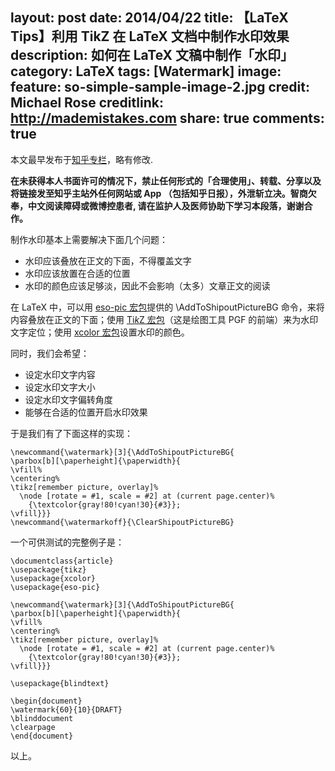 layout: post
date: 2014/04/22
title: 【LaTeX Tips】利用 TikZ 在 LaTeX 文档中制作水印效果
description: 如何在 LaTeX 文稿中制作「水印」
category: LaTeX
tags: [Watermark]
image:
  feature: so-simple-sample-image-2.jpg
  credit: Michael Rose
  creditlink: http://mademistakes.com
share: true
comments: true
---

本文最早发布于[知乎专栏](http://zhuanlan.zhihu.com/LaTeX/19734756)，略有修改.

**在未获得本人书面许可的情况下，禁止任何形式的「合理使用」、转载、分享以及将链接发至知乎主站外任何网站或 App （包括知乎日报），外泄斩立决。智商欠奉，中文阅读障碍或微博控患者, 请在监护人及医师协助下学习本段落，谢谢合作。**

制作水印基本上需要解决下面几个问题：

* 水印应该叠放在正文的下面，不得覆盖文字
* 水印应该放置在合适的位置
* 水印的颜色应该足够淡，因此不会影响（太多）文章正文的阅读

<!--more-->

在 LaTeX 中，可以用 [eso-pic 宏包](http://www.ctan.org/pkg/eso-pic)提供的 \AddToShipoutPictureBG 命令，来将内容叠放在正文的下面；使用 [Ti*k*Z 宏包](http://www.ctan.org/pkg/pgf)（这是绘图工具 PGF 的前端）来为水印文字定位；使用 [xcolor 宏包](http://www.ctan.org/pkg/xcolor)设置水印的颜色。

同时，我们会希望：

* 设定水印文字内容
* 设定水印文字大小
* 设定水印文字偏转角度
* 能够在合适的位置开启水印效果

于是我们有了下面这样的实现：

    \newcommand{\watermark}[3]{\AddToShipoutPictureBG{
    \parbox[b][\paperheight]{\paperwidth}{
    \vfill%
    \centering%
    \tikz[remember picture, overlay]%
      \node [rotate = #1, scale = #2] at (current page.center)%
        {\textcolor{gray!80!cyan!30}{#3}};
    \vfill}}}
    \newcommand{\watermarkoff}{\ClearShipoutPictureBG}

一个可供测试的完整例子是：

    \documentclass{article}
    \usepackage{tikz}
    \usepackage{xcolor}
    \usepackage{eso-pic}

    \newcommand{\watermark}[3]{\AddToShipoutPictureBG{
    \parbox[b][\paperheight]{\paperwidth}{
    \vfill%
    \centering%
    \tikz[remember picture, overlay]%
      \node [rotate = #1, scale = #2] at (current page.center)%
        {\textcolor{gray!80!cyan!30}{#3}};
    \vfill}}}

    \usepackage{blindtext}

    \begin{document}
    \watermark{60}{10}{DRAFT}
    \blinddocument
    \clearpage
    \end{document}

以上。
